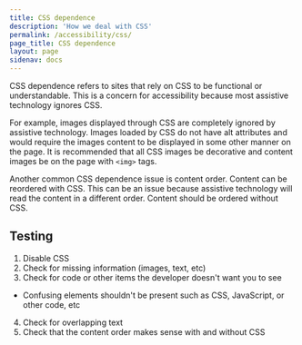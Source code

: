 ```yaml
---
title: CSS dependence
description: 'How we deal with CSS'
permalink: /accessibility/css/
page_title: CSS dependence
layout: page
sidenav: docs
---
```

CSS dependence refers to sites that rely on CSS to be functional or understandable. This is a concern for accessibility because most assistive technology ignores CSS.

For example, images displayed through CSS are completely ignored by assistive technology. Images loaded by CSS do not have alt attributes and would require the images content to be displayed in some other manner on the page. It is recommended that all CSS images be decorative and content images be on the page with `<img>` tags.

Another common CSS dependence issue is content order. Content can be reordered with CSS. This can be an issue because assistive technology will read the content in a different order. Content should be ordered without CSS.

## Testing

1. Disable CSS
2. Check for missing information (images, text, etc)
3. Check for code or other items the developer doesn't want you to see
  * Confusing elements shouldn't be present such as CSS, JavaScript, or other code, etc
4. Check for overlapping text
5. Check that the content order makes sense with and without CSS
